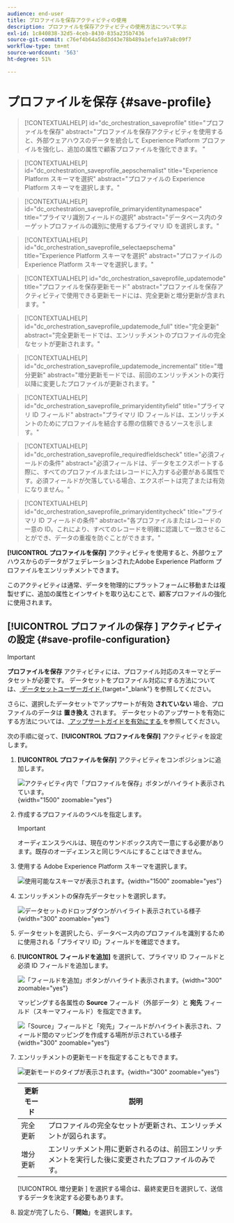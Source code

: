 ```yaml
---
audience: end-user
title: プロファイルを保存アクティビティの使用
description: プロファイルを保存アクティビティの使用方法について学ぶ
exl-id: 1c840838-32d5-4ceb-8430-835a235b7436
source-git-commit: c76ef4b64a58d3d43e78b489a1efe1a97a8c09f7
workflow-type: tm+mt
source-wordcount: '563'
ht-degree: 51%

---
```


# プロファイルを保存 {#save-profile}

>[!CONTEXTUALHELP]
>id="dc_orchestration_saveprofile"
>title="プロファイルを保存"
>abstract="プロファイルを保存アクティビティを使用すると、外部ウェアハウスのデータを統合して Experience Platform プロファイルを強化し、追加の属性で顧客プロファイルを強化できます。 "

>[!CONTEXTUALHELP]
>id="dc_orchestration_saveprofile_aepschemalist"
>title="Experience Platform スキーマを選択"
>abstract="プロファイルの Experience Platform スキーマを選択します。"

>[!CONTEXTUALHELP]
>id="dc_orchestration_saveprofile_primaryidentitynamespace"
>title="プライマリ識別フィールドの選択"
>abstract="データベース内のターゲットプロファイルの識別に使用するプライマリ ID を選択します。"

>[!CONTEXTUALHELP]
>id="dc_orchestration_saveprofile_selectaepschema"
>title="Experience Platform スキーマを選択"
>abstract="プロファイルの Experience Platform スキーマを選択します。"

>[!CONTEXTUALHELP]
>id="dc_orchestration_saveprofile_updatemode"
>title="プロファイルを保存更新モード"
>abstract="プロファイルを保存アクティビティで使用できる更新モードには、完全更新と増分更新が含まれます。"

>[!CONTEXTUALHELP]
>id="dc_orchestration_saveprofile_updatemode_full"
>title="完全更新"
>abstract="完全更新モードでは、エンリッチメントのプロファイルの完全なセットが更新されます。"

>[!CONTEXTUALHELP]
>id="dc_orchestration_saveprofile_updatemode_incremental"
>title="増分更新"
>abstract="増分更新モードでは、前回のエンリッチメントの実行以降に変更したプロファイルが更新されます。"

>[!CONTEXTUALHELP]
>id="dc_orchestration_saveprofile_primaryidentityfield"
>title="プライマリ ID フィールド"
>abstract="プライマリ ID フィールドは、エンリッチメントのためにプロファイルを結合する際の信頼できるソースを示します。"

>[!CONTEXTUALHELP]
>id="dc_orchestration_saveprofile_requiredfieldscheck"
>title="必須フィールドの条件"
>abstract="必須フィールドは、データをエクスポートする際に、すべてのプロファイルまたはレコードに入力する必要がある属性です。必須フィールドが欠落している場合、エクスポートは完了または有効になりません。"

>[!CONTEXTUALHELP]
>id="dc_orchestration_saveprofile_primaryidentitycheck"
>title="プライマリ ID フィールドの条件"
>abstract="各プロファイルまたはレコードの一意の ID。これにより、すべてのレコードを明確に認識して一致させることができ、データの重複を防ぐことができます。"

**[!UICONTROL プロファイルを保存]** アクティビティを使用すると、外部ウェアハウスからのデータがフェデレーションされたAdobe Experience Platform プロファイルをエンリッチメントできます。

このアクティビティは通常、データを物理的にプラットフォームに移動または複製せずに、追加の属性とインサイトを取り込むことで、顧客プロファイルの強化に使用されます。

## [!UICONTROL  プロファイルの保存 ] アクティビティの設定 {#save-profile-configuration}

>[!IMPORTANT]
>
>**プロファイルを保存** アクティビティには、プロファイル対応のスキーマとデータセットが必要です。 データセットをプロファイル対応にする方法については、[ データセットユーザーガイド ](https://experienceleague.adobe.com/ja/docs/experience-platform/catalog/datasets/user-guide#enable-profile){target="_blank"} を参照してください。
>
>さらに、選択したデータセットでアップサートが有効 **されていない** 場合、プロファイルのデータは **置き換え** されます。 データセットのアップサートを有効にする方法については、[ アップサートガイドを有効にする ](https://experienceleague.adobe.com/en/docs/experience-platform/catalog/datasets/enable-upsert) を参照してください。

次の手順に従って、**[!UICONTROL プロファイルを保存]** アクティビティを設定します。

1. **[!UICONTROL プロファイルを保存]** アクティビティをコンポジションに追加します。

   ![ アクティビティ内で「プロファイルを保存」ボタンがハイライト表示されています。](../assets/save-profiles/save-profiles.png){width="1500" zoomable="yes"}

1. 作成するプロファイルのラベルを指定します。

   >[!IMPORTANT]
   >
   >オーディエンスラベルは、現在のサンドボックス内で一意にする必要があります。既存のオーディエンスと同じラベルにすることはできません。

1. 使用する Adobe Experience Platform スキーマを選択します。

   ![ 使用可能なスキーマが表示されます。](../assets/save-profiles/select-schema.png){width="1500" zoomable="yes"}

1. エンリッチメントの保存先データセットを選択します。

   ![ データセットのドロップダウンがハイライト表示されている様子 ](../assets/save-profiles/select-dataset.png){width="300" zoomable="yes"}

1. データセットを選択したら、データベース内のプロファイルを識別するために使用される「プライマリ ID」フィールドを確認できます。

1. **[!UICONTROL フィールドを追加]** を選択して、プライマリ ID フィールドと必須 ID フィールドを追加します。

   ![ 「フィールドを追加」ボタンがハイライト表示されます。](../assets/save-profiles/add-fields.png){width="300" zoomable="yes"}

   マッピングする各属性の **Source** フィールド（外部データ）と **宛先** フィールド（スキーマフィールド）を指定できます。

   ![ 「Source」フィールドと「宛先」フィールドがハイライト表示され、フィールド間のマッピングを作成する場所が示されている様子 ](../assets/save-profiles/specify-mapping.png){width="300" zoomable="yes"}

1. エンリッチメントの更新モードを指定することもできます。

   ![ 更新モードのタイプが表示されます。](../assets/save-profiles/select-update-mode.png){width="300" zoomable="yes"}

   | 更新モード | 説明 |
   | ----------- | ----------- |
   | 完全更新 | プロファイルの完全なセットが更新され、エンリッチメントが図られます。 |
   | 増分更新 | エンリッチメント用に更新されるのは、前回エンリッチメントを実行した後に変更されたプロファイルのみです。 |

   [!UICONTROL  増分更新 ] を選択する場合は、最終変更日を選択して、送信するデータを決定する必要もあります。

1. 設定が完了したら、「**開始**」を選択します。
